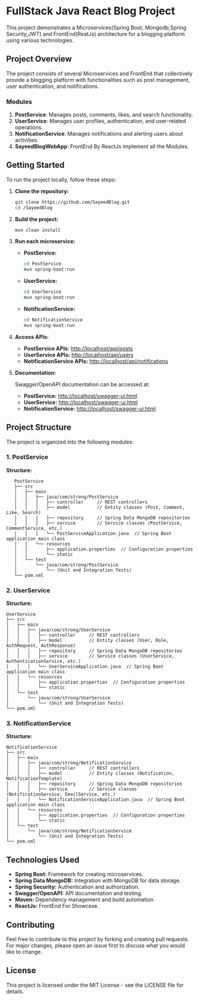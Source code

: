 # FullStack Java React Blog Project

This project demonstrates a Microservices(Spring Boot, Mongodb,Spring Security,JWT) and FrontEnd(ReatJs) architecture for a blogging platform using various technologies.

## Project Overview

The project consists of several Microservices and FrontEnd that collectively provide a blogging platform with functionalities such as post management, user authentication, and notifications.

### Modules

1. **PostService**: Manages posts, comments, likes, and search functionality.
2. **UserService**: Manages user profiles, authentication, and user-related operations.
3. **NotificationService**: Manages notifications and alerting users about activities.
4. **SayeedBlogWebApp**: FrontEnd By ReactJs implement all the Modules.

## Getting Started

To run the project locally, follow these steps:

1. **Clone the repository:**

   ```bash
   git clone https://github.com/SayeedBlog.git
   cd /SayeedBlog
   ```

2. **Build the project:**

   ```bash
   mvn clean install
   ```

3. **Run each microservice:**

   - **PostService:**

     ```bash
     cd PostService
     mvn spring-boot:run
     ```

   - **UserService:**

     ```bash
     cd UserService
     mvn spring-boot:run
     ```

   - **NotificationService:**

     ```bash
     cd NotificationService
     mvn spring-boot:run
     ```

4. **Access APIs:**

   - **PostService APIs:** <http://localhost/api/posts>
   - **UserService APIs:** <http://localhost/api/users>
   - **NotificationService APIs:** <http://localhost/api/notifications>

5. **Documentation:**

   Swagger/OpenAPI documentation can be accessed at:

   - **PostService:** <http://localhost/swagger-ui.html>
   - **UserService:** <http://localhost/swagger-ui.html>
   - **NotificationService:** <http://localhost/swagger-ui.html>

## Project Structure

The project is organized into the following modules:

### 1. PostService

**Structure:**

```
   PostService
   ├── src
   │   ├── main
   │   │   ├── java/com/strong/PostService
   │   │   │   ├── controller     // REST controllers
   │   │   │   ├── model          // Entity classes (Post, Comment, Like, Search)
   │   │   │   ├── repository     // Spring Data MongoDB repositories
   │   │   │   ├── service        // Service classes (PostService, CommentService, etc.)
   │   │   │   └── PostServiceApplication.java  // Spring Boot application main class
   │   │   └── resources
   │   │       ├── application.properties  // Configuration properties
   │   │       └── static
   │   └── test
   │       └── java/com/strong/PostService
   │           └── (Unit and Integration Tests)
   └── pom.xml
```

### 2. UserService

**Structure:**

```
UserService
├── src
│   ├── main
│   │   ├── java/com/strong/UserService
│   │   │   ├── controller     // REST controllers
│   │   │   ├── model          // Entity classes (User, Role, AuthRequest, AuthResponse)
│   │   │   ├── repository     // Spring Data MongoDB repositories
│   │   │   ├── service        // Service classes (UserService, AuthenticationService, etc.)
│   │   │   └── UserServiceApplication.java  // Spring Boot application main class
│   │   └── resources
│   │       ├── application.properties  // Configuration properties
│   │       └── static
│   └── test
│       └── java/com/strong/UserService
│           └── (Unit and Integration Tests)
└── pom.xml
```

### 3. NotificationService

**Structure:**

```
NotificationService
├── src
│   ├── main
│   │   ├── java/com/strong/NotificationService
│   │   │   ├── controller     // REST controllers
│   │   │   ├── model          // Entity classes (Notification, NotificationTemplate)
│   │   │   ├── repository     // Spring Data MongoDB repositories
│   │   │   ├── service        // Service classes (NotificationService, EmailService, etc.)
│   │   │   └── NotificationServiceApplication.java  // Spring Boot application main class
│   │   └── resources
│   │       ├── application.properties  // Configuration properties
│   │       └── static
│   └── test
│       └── java/com/strong/NotificationService
│           └── (Unit and Integration Tests)
└── pom.xml
```

## Technologies Used

- **Spring Boot:** Framework for creating microservices.
- **Spring Data MongoDB:** Integration with MongoDB for data storage.
- **Spring Security:** Authentication and authorization.
- **Swagger/OpenAPI:** API documentation and testing.
- **Maven:** Dependency management and build automation.
- **ReactJs:** FrontEnd For Showcase.

## Contributing

Feel free to contribute to this project by forking and creating pull requests. For major changes, please open an issue first to discuss what you would like to change.

## License

This project is licensed under the MIT License - see the LICENSE file for details.
